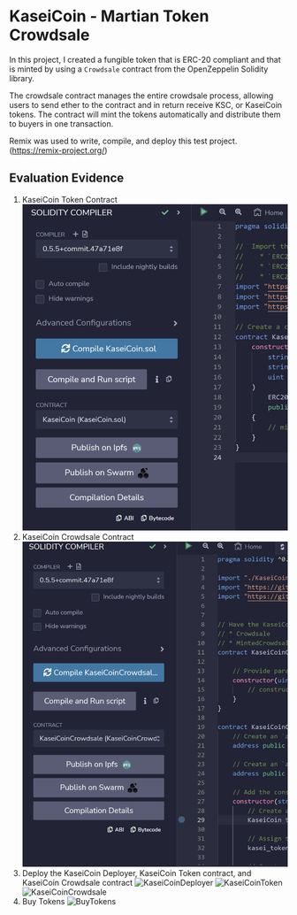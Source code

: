 # KaseiCoin - Martian Token Crowdsale

In this project, I created a fungible token that is ERC-20 compliant and that is minted by using a `Crowdsale` contract from the OpenZeppelin Solidity library.

The crowdsale contract manages the entire crowdsale process, allowing users to send ether to the contract and in return receive KSC, or KaseiCoin tokens. The contract will mint the tokens automatically and distribute them to buyers in one transaction.

Remix was used to write, compile, and deploy this test project. (https://remix-project.org/)

## Evaluation Evidence
1. KaseiCoin Token Contract
![KaseiCoinCompiled](https://github.com/stipptracie/KaseiCoin/blob/main/ExecutionResults/Compiled_file.png)
2. KaseiCoin Crowdsale Contract
![KaseiCoinCrowdsaleCompliled](https://github.com/stipptracie/KaseiCoin/blob/main/ExecutionResults/compiled_crowdsale.png)
3. Deploy the KaseiCoin Deployer, KaseiCoin Token contract, and KaseiCoin Crowdsale contract
![KaseiCoinDeployer]("https://github.com/stipptracie/KaseiCoin/blob/main/ExecutionResults/CrowdsaleDeployer.png")
![KaseiCoinToken]("https://github.com/stipptracie/KaseiCoin/blob/main/ExecutionResults/DeployKaseicoin.png")
![KaseiCoinCrowdsale]("")
4. Buy Tokens
![BuyTokens]("https://github.com/stipptracie/KaseiCoin/blob/main/ExecutionResults/BuyTokens.png")

